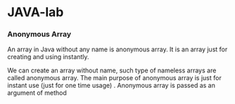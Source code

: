 # JAVA-lab
### Anonymous Array
An array in Java without any name is anonymous array. It is an array just for creating and using instantly.

We can create an array without name, such type of nameless arrays are called anonymous array.
The main purpose of anonymous array is just for instant use (just for one time usage) .
Anonymous array is passed as an argument of method
